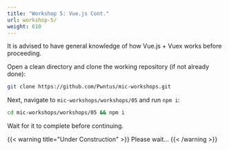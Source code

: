 ```yaml
---
title: "Workshop 5: Vue.js Cont."
url: workshop-5/
weight: 610
---
```


It is advised to have general knowledge of how Vue.js + Vuex works before proceeding.

Open a clean directory and clone the working repository (if not already done):

```sh
git clone https://github.com/Pwntus/mic-workshops.git
```

Next, navigate to `mic-workshops/workshops/05` and run `npm i`:

```sh
cd mic-workshops/workshops/05 && npm i
```

Wait for it to complete before continuing.

{{< warning title="Under Construction" >}}
Please wait...
{{< /warning >}}
